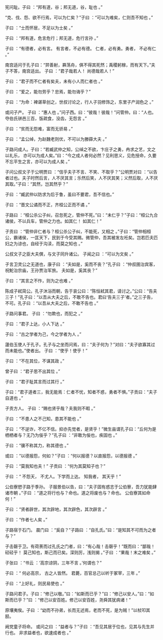 宪问耻。子曰 ：“邦有道，谷；邦无道，谷，耻也 。”

“克、伐、怨、欲不行焉，可以为仁矣？”子曰 ：“可以为难矣，仁则吾不知也 。”

子曰 ：“士而怀居，不足以为士矣 。”

子曰 ：“邦有道，危言危行；邦无道，危行言孙 。”

子曰 ：“有德者，必有言。 有言者，不必有德。 仁者，必有勇。勇者， 不必有仁 。”

南宫适问于孔子曰：“羿善射，奡荡舟，俱不得其死然；禹稷躬稼，而有天下。”夫子不答，南宫适出。 子曰 ：“君子哉若人！ 尚德哉若人！”

子曰 ：“君子而不仁者有矣夫，未有小人而仁者也 。”

子曰 ：“爱之，能勿劳乎？忠焉，能勿诲乎？”

子曰 ：“为命：裨谌草创之，世叔讨论之，行人子羽修饰之，东里子产润色之 。”

或问子产。 子曰 ：“惠人也 。”问子西。曰：“彼哉！彼哉！”问管仲。曰：“人也。夺伯氏骈邑三百，饭疏食，没齿，无怨言 。”

子曰 ：“贫而无怨难，富而无骄易 。”

子曰 ：“孟公绰，为赵魏老则优，不可以为滕薛大夫 。”

子路问成人。子曰：“若臧武仲之知，公绰之不欲，卞庄子之勇，冉求之艺，文之以礼乐， 亦可以为成人矣。”曰：“今之成人者何必然？见利思义，见危授命，久要不忘平生之言，亦可以为成人矣 。”

子问公叔文子于公明贾曰 ：“信乎夫子不言、不笑、不取乎？”公明贾对曰 ：“以告者过也。夫子时然后言，人不厌其言；乐然后笑，人不厌其笑；义然后取，人不厌其取。”子曰：“其然，岂其然乎？”

子曰 ：“臧武仲以防求为后于鲁，虽曰不要君，吾不信也。”

子曰 ：“晋文公谲而不正，齐桓公正而不谲 。”

子路曰 ：“桓公杀公子纠，召忽死之，管仲不死。”曰：“未仁乎？”子曰：“桓公九合诸侯，不以兵车，管仲之力也。如其仁！ 如其仁！”

子贡曰 ：“管仲非仁者与？桓公杀公子纠，不能死，又相之 。”子曰：“管仲相桓公，霸诸侯，一匡天下，民到于今受其赐。微管仲，吾其被发左衽矣。岂若匹夫匹妇之为谅也，自经于沟渎，而莫之知也 。”

公叔文子之臣大夫僎，与文子同升诸公。 子闻之曰 ：“可以为文矣 。”

子言卫灵公之无道也，康子曰 ：“夫如是，奚而不丧？”孔子曰 ：“仲叔圉治宾客，祝鮀治宗庙，王孙贾治军旅。 夫如是，奚其丧？”

子曰 ：“其言之不怍，则为之也难 。”

陈成子弒简公。孔子沐浴而朝，告于哀公曰：“陈恒弒其君，请讨之。”公曰：“告夫三子！”孔子曰：“以吾从大夫之后，不敢不告也。君曰‘告夫三子’者。”之三子告，不可。孔子曰 ：“以吾从大夫之后，不敢不告也 。”

子路问事君。 子曰 ：“勿欺也，而犯之 。”

子曰 ：“君子上达，小人下达 。”

子曰 ：“古之学者为己，今之学者为人 。”

蘧伯玉使人于孔子。孔子与之坐而问焉，曰：“夫子何为？”对曰：“夫子欲寡其过而未能也。”使者出。 子曰 ：“使乎！使乎！”

子曰 ：“不在其位，不谋其政 。”

曾子曰 ：“君子思不出其位 。”

子曰 ：“君子耻其言而过其行 。”

子曰：“君子道者三，我无能焉：仁者不忧，知者不惑，勇者不惧。”子贡曰：“夫子自道也 。”

子贡方人。 子曰 ：“赐也贤乎哉？夫我则不暇 。”

子曰 ：“不患人之不己知，患其不能也 。”

子曰 ：“不逆诈，不亿不信。抑亦先觉者，是贤乎！”微生亩谓孔子曰：“丘何为是栖栖者与？无乃为佞乎？”孔子曰 ：“非敢为佞也，疾固也 。”

子曰 ：“骥不称其力，称其德也 。”

或曰 ：“以德报怨，何如？”子曰 ：“何以报德？以直报怨，以德报德 。”

子曰 ：“莫我知也夫！” 子贡曰 ：“何为其莫知子也？”

子曰 ：“ 不怨天， 不尤人。下学而上达。 知我者， 其天乎！”

公伯寮愬子路于季孙。 子服景伯以告，曰：“夫子固有惑志于公伯寮，吾力犹能肆诸市朝 。”子曰 ：“道之将行也与？命也。道之将废也与？命也。 公伯寮其如命何！”

子曰 ：“贤者辟世，其次辟地，其次辟色，其次辟言 。”

子曰 ：“作者七人矣 。”

子路宿于石门。 晨门曰 ：“奚自？”子路曰 ：“自孔氏。”曰：“是知其不可而为之者与？”

子击磬于卫。有荷蒉而过孔氏之门者，曰：“有心哉！击磬乎！”既而曰：“鄙哉！硁硁乎！ 莫己知也，斯己而已矣。深则厉，浅则揭 。”子曰 ：“果哉！末之难矣 。”

子张曰 ：“书云 ：‘高宗谅阴，三年不言 。’何谓也？”

子曰 ：“ 何必高宗， 古之人皆然。 君薨，百官总己以听于冢宰，三年 。”

子曰 ：“上好礼，则民易使也 。”

子路问君子。子曰：“修己以敬。”曰：“如斯而已乎？”曰：“修己以安人。”曰：“如斯而已乎？”曰 ：“修己以安百姓。修己以安百姓，尧舜其犹病诸！”

原壤夷俟。子曰 ：“幼而不孙弟，长而无述焉，老而不死，是为贼！”以杖叩其胫。

阙党童子将命。 或问之曰 ：“益者与？”子曰 ：“吾见其居于位也，见其与先生并行也。 非求益者也，欲速成者也 。”
